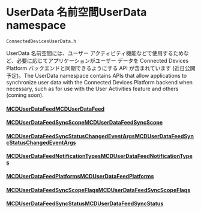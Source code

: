 # <a name="userdata-namespace"></a><span data-ttu-id="335dc-101">UserData 名前空間</span><span class="sxs-lookup"><span data-stu-id="335dc-101">UserData namespace</span></span>

```
ConnectedDevicesUserData.h
```

<span data-ttu-id="335dc-102">UserData 名前空間には、ユーザー アクティビティ機能などで使用するためなど、必要に応じてアプリケーションがユーザー データを Connected Devices Platform バックエンドと同期できるようにする API が含まれています (近日公開予定)。</span><span class="sxs-lookup"><span data-stu-id="335dc-102">The UserData namespace contains APIs that allow applications to synchronize user data with the Connected Devices Platform backend when necessary, such as for use with the User Activities feature and others (coming soon).</span></span>

#### <a name="mcduserdatafeedmcduserdatafeedmd"></a>[<span data-ttu-id="335dc-103">MCDUserDataFeed</span><span class="sxs-lookup"><span data-stu-id="335dc-103">MCDUserDataFeed</span></span>](MCDUserDataFeed.md)
#### <a name="mcduserdatafeedsyncscopemcduserdatafeedsyncscopemd"></a>[<span data-ttu-id="335dc-104">MCDUserDataFeedSyncScope</span><span class="sxs-lookup"><span data-stu-id="335dc-104">MCDUserDataFeedSyncScope</span></span>](MCDUserDataFeedSyncScope.md)
#### <a name="mcduserdatafeedsyncstatuschangedeventargsmcduserdatafeedsyncstatuschangedeventargsmd"></a>[<span data-ttu-id="335dc-105">MCDUserDataFeedSyncStatusChangedEventArgs</span><span class="sxs-lookup"><span data-stu-id="335dc-105">MCDUserDataFeedSyncStatusChangedEventArgs</span></span>](MCDUserDataFeedSyncStatusChangedEventArgs.md)
#### <a name="mcduserdatafeednotificationtypesmcduserdatafeednotificationtypesmd"></a>[<span data-ttu-id="335dc-106">MCDUserDataFeedNotificationTypes</span><span class="sxs-lookup"><span data-stu-id="335dc-106">MCDUserDataFeedNotificationTypes</span></span>](MCDUserDataFeedNotificationTypes.md)
#### <a name="mcduserdatafeedplatformsmcduserdatafeedplatformsmd"></a>[<span data-ttu-id="335dc-107">MCDUserDataFeedPlatforms</span><span class="sxs-lookup"><span data-stu-id="335dc-107">MCDUserDataFeedPlatforms</span></span>](MCDUserDataFeedPlatforms.md)
#### <a name="mcduserdatafeedsyncscopeflagsmcduserdatafeedsyncscopeflagsmd"></a>[<span data-ttu-id="335dc-108">MCDUserDataFeedSyncScopeFlags</span><span class="sxs-lookup"><span data-stu-id="335dc-108">MCDUserDataFeedSyncScopeFlags</span></span>](MCDUserDataFeedSyncScopeFlags.md)
#### <a name="mcduserdatafeedsyncstatusmcduserdatafeedsyncstatusmd"></a>[<span data-ttu-id="335dc-109">MCDUserDataFeedSyncStatus</span><span class="sxs-lookup"><span data-stu-id="335dc-109">MCDUserDataFeedSyncStatus</span></span>](MCDUserDataFeedSyncStatus.md)
